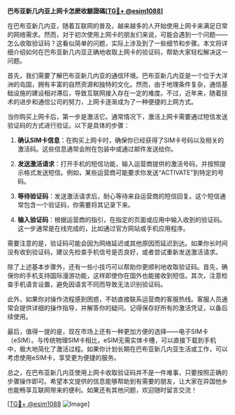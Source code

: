 **巴布亚新几内亚上网卡怎麽收驗證碼[[TG💪+ @esim1088](https://t.me/s/esim1088)]**

在巴布亚新几内亚，随着互联网的普及，越来越多的人开始使用上网卡来满足日常的网络需求。然而，对于初次使用上网卡的朋友们来说，可能会遇到一个问题——怎么收取验证码？这看似简单的问题，实际上涉及到了一些细节和步骤。本文将详细介绍如何在巴布亚新几内亚正确地收取上网卡的验证码，帮助大家轻松解决这一问题。

首先，我们需要了解巴布亚新几内亚的通信环境。巴布亚新几内亚是一个位于大洋洲的岛国，拥有丰富的自然资源和独特的文化。然而，由于地理条件复杂，通信基础设施的建设相对滞后，导致互联网接入存在一定的难度。不过，近年来，随着技术的进步和通信公司的努力，上网卡逐渐成为了一种便捷的上网方式。

当你购买上网卡后，第一步是激活它。通常情况下，激活上网卡需要通过短信发送验证码的方式进行验证。以下是具体的步骤：

1. **确认SIM卡信息**：在购买上网卡时，确保你已经获得了SIM卡号码以及相关的激活码。这些信息通常会附在包装中或通过邮件发送给你。

2. **发送激活请求**：打开手机的短信功能，输入运营商提供的激活号码，并按照提示格式发送短信。例如，某些运营商可能要求你发送“ACTIVATE”到特定的号码。

3. **等待验证码**：发送激活请求后，耐心等待来自运营商的短信回复。这个短信通常包含一个验证码，你需要将其记录下来。

4. **输入验证码**：根据运营商的指引，在指定的页面或应用中输入收到的验证码。这一步通常是在线完成的，比如通过官方网站或手机应用程序。

需要注意的是，验证码可能会因为网络延迟或其他原因而延迟到达。如果你长时间没有收到验证码，建议先检查手机信号是否良好，或者尝试重新发送激活请求。

除了上述基本步骤外，还有一些小技巧可以帮助你更顺利地收取验证码。首先，确保你的手机支持国际漫游功能，这样即使你在国外也能接收到短信。其次，注意检查手机语言设置，避免因语言不同而导致无法识别验证码。

此外，如果你对操作流程感到困惑，不妨直接联系运营商的客服热线。客服人员通常会提供详细的操作指导，并解答你的疑问。记得保存好所有的激活凭证，以备后续使用。

最后，值得一提的是，现在市场上还有一种更加方便的选择——电子SIM卡（eSIM）。与传统物理SIM卡相比，eSIM无需实体卡槽，可以直接下载到手机中，极大地简化了激活过程。如果你计划长期在巴布亚新几内亚生活或工作，可以考虑使用eSIM卡，享受更为便捷的服务。

总之，在巴布亚新几内亚使用上网卡收取验证码并不是一件难事，只要按照正确的步骤操作即可。希望本文提供的信息能够帮助到有需要的朋友，让大家在异国他乡也能畅享互联网带来的便利。如果还有其他问题，欢迎随时留言交流！

[[TG💪+ @esim1088](https://t.me/s/esim1088) ![Image](https://i.postimg.cc/4NQfJmqS/Snipaste-2025-05-13-00-14-12.png)]